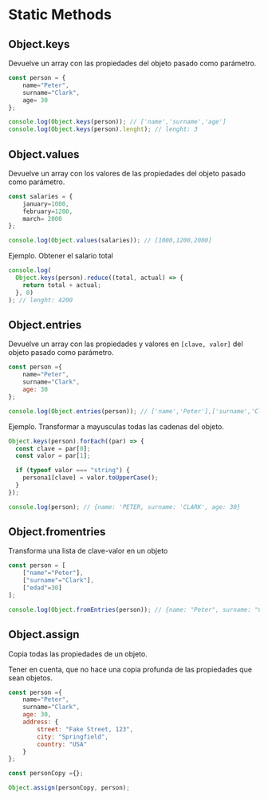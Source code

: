 # Static Methods

## Object.keys

Devuelve un array con las propiedades del objeto pasado como parámetro.

```js
const person = {
    name="Peter",
    surname="Clark",
    age= 30
};

console.log(Object.keys(person)); // ['name','surname','age']
console.log(Object.keys(person).lenght); // lenght: 3
```

## Object.values

Devuelve un array con los valores de las propiedades del objeto pasado como parámetro.

```js
const salaries = {
    january=1000,
    february=1200,
    march= 2000
};

console.log(Object.values(salaries)); // [1000,1200,2000]
```

Ejemplo. Obtener el salario total

```js
console.log(
  Object.keys(person).reduce((total, actual) => {
    return total + actual;
  }, 0)
); // lenght: 4200
```

## Object.entries

Devuelve un array con las propiedades y valores en `[clave, valor]` del objeto pasado como parámetro.

```js
const person ={
    name="Peter",
    surname="Clark",
    age: 30
};

console.log(Object.entries(person)); // ['name','Peter'],['surname','Clark'],['age','30']
```

Ejemplo. Transformar a mayusculas todas las cadenas del objeto.

```js
Object.keys(person).forEach((par) => {
  const clave = par[0];
  const valor = par[1];

  if (typeof valor === "string") {
    persona1[clave] = valor.toUpperCase();
  }
});

console.log(person); // {name: 'PETER, surname: 'CLARK', age: 30}
```

## Object.fromentries

Transforma una lista de clave-valor en un objeto

```js
const person = [
    ["name"="Peter"],
    ["surname"="Clark"],
    ["edad"=30]
];

console.log(Object.fromEntries(person)); // {name: "Peter", surname: "Clark", age: 30}
```

## Object.assign

Copia todas las propiedades de un objeto.

Tener en cuenta, que no hace una copia profunda de las propiedades que sean objetos.

```js
const person ={
    name="Peter",
    surname="Clark",
    age: 30,
    address: {
        street: "Fake Street, 123",
        city: "Springfield",
        country: "USA"
    }
};

const personCopy ={};

Object.assign(personCopy, person);

```
